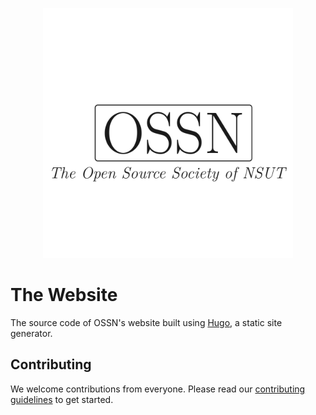 <p align="center">
    <picture>
        <source media="(prefers-color-scheme: dark)" srcset="./.github/showcase/favicon-dark.svg" >
        <img alt="OSSN-light" width="400px" src="./.github/showcase/favicon.svg">
    </picture>
<h1>The Website</h1>
</p>

The source code of OSSN's website built using [Hugo](https://gohugo.io/), a static site generator.

## Contributing

We welcome contributions from everyone. Please read our [contributing guidelines](CONTRIBUTING.md) to get started.

